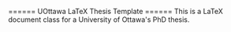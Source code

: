 ====== UOttawa LaTeX Thesis Template ======
This is a LaTeX document class for a University of Ottawa's PhD thesis.

